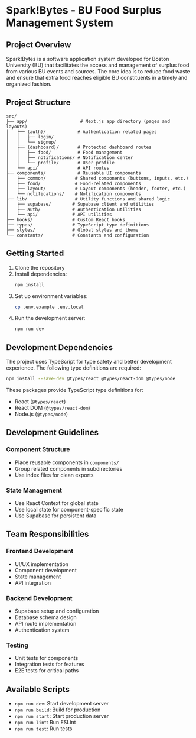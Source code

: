 # Spark!Bytes - BU Food Surplus Management System

## Project Overview
Spark!Bytes is a software application system developed for Boston University (BU) that facilitates the access and management of surplus food from various BU events and sources. The core idea is to reduce food waste and ensure that extra food reaches eligible BU constituents in a timely and organized fashion.

## Project Structure
```
src/
├── app/                    # Next.js app directory (pages and layouts)
│   ├── (auth)/            # Authentication related pages
│   │   ├── login/
│   │   └── signup/
│   ├── (dashboard)/       # Protected dashboard routes
│   │   ├── food/          # Food management
│   │   ├── notifications/ # Notification center
│   │   └── profile/       # User profile
│   └── api/               # API routes
├── components/            # Reusable UI components
│   ├── common/           # Shared components (buttons, inputs, etc.)
│   ├── food/             # Food-related components
│   ├── layout/           # Layout components (header, footer, etc.)
│   └── notifications/    # Notification components
├── lib/                  # Utility functions and shared logic
│   ├── supabase/        # Supabase client and utilities
│   ├── auth/            # Authentication utilities
│   └── api/             # API utilities
├── hooks/               # Custom React hooks
├── types/               # TypeScript type definitions
├── styles/              # Global styles and theme
└── constants/           # Constants and configuration

```

## Getting Started

1. Clone the repository
2. Install dependencies:
   ```bash
   npm install
   ```
3. Set up environment variables:
   ```bash
   cp .env.example .env.local
   ```
4. Run the development server:
   ```bash
   npm run dev
   ```

## Development Dependencies

The project uses TypeScript for type safety and better development experience. The following type definitions are required:

```bash
npm install --save-dev @types/react @types/react-dom @types/node
```

These packages provide TypeScript type definitions for:
- React (`@types/react`)
- React DOM (`@types/react-dom`)
- Node.js (`@types/node`)

## Development Guidelines

### Component Structure
- Place reusable components in `components/`
- Group related components in subdirectories
- Use index files for clean exports

### State Management
- Use React Context for global state
- Use local state for component-specific state
- Use Supabase for persistent data

## Team Responsibilities

### Frontend Development
- UI/UX implementation
- Component development
- State management
- API integration

### Backend Development
- Supabase setup and configuration
- Database schema design
- API route implementation
- Authentication system

### Testing
- Unit tests for components
- Integration tests for features
- E2E tests for critical paths

## Available Scripts
- `npm run dev`: Start development server
- `npm run build`: Build for production
- `npm run start`: Start production server
- `npm run lint`: Run ESLint
- `npm run test`: Run tests
